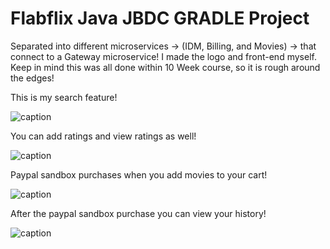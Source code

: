 # Flabflix Java JBDC GRADLE Project
Separated into different microservices -> (IDM, Billing, and Movies) -> that connect to a Gateway microservice!
I made the logo and front-end myself. Keep in mind this was all done within 10 Week course, so it is rough around the edges!


This is my search feature!

![caption](FlabFlix-Search.gif)

You can add ratings and view ratings as well!

![caption](Flabflix-Rating.gif)

Paypal sandbox purchases when you add movies to your cart!

![caption](Flabflix-Rating.gif)

After the paypal sandbox purchase you can view your history!

![caption](FlabFlix-Order-History.gif)
